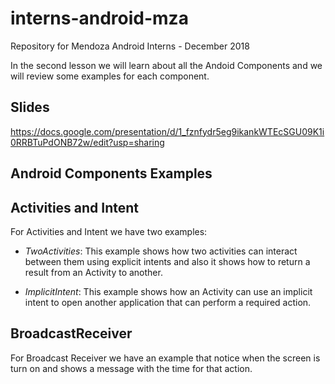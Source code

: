 # interns-android-mza
Repository for Mendoza Android Interns - December 2018

In the second lesson we will learn about all the Andoid Components and we will review some examples for each component.

## Slides
https://docs.google.com/presentation/d/1_fznfydr5eg9ikankWTEcSGU09K1i0RRBTuPdONB72w/edit?usp=sharing

## Android Components Examples

## Activities and Intent
For Activities and Intent we have two examples:
- *TwoActivities*: This example shows how two activities can interact between them using explicit intents and also it shows how to return a result from an Activity to another.

- *ImplicitIntent*: This example shows how an Activity can use an implicit intent to open another application that can perform a required action.

## BroadcastReceiver
For Broadcast Receiver we have an example that notice when the screen is turn on and shows a message with the time for that action.


